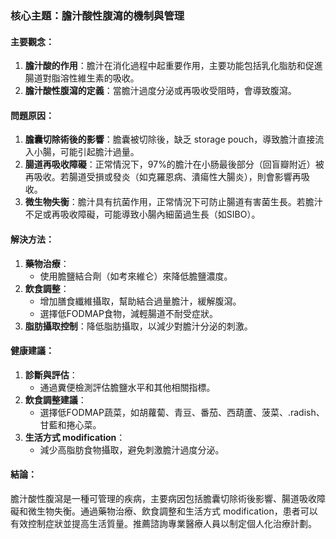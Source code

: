 ### 核心主題：膽汁酸性腹瀉的機制與管理

#### 主要觀念：
1. **膽汁酸的作用**：膽汁在消化過程中起重要作用，主要功能包括乳化脂肪和促進腸道對脂溶性維生素的吸收。
2. **膽汁酸性腹瀉的定義**：當膽汁過度分泌或再吸收受阻時，會導致腹瀉。

#### 問題原因：
1. **膽囊切除術後的影響**：膽囊被切除後，缺乏 storage pouch，導致膽汁直接流入小腸，可能引起膽汁過量。
2. **腸道再吸收障礙**：正常情況下，97%的膽汁在小肠最後部分（回盲瓣附近）被再吸收。若腸道受損或發炎（如克羅恩病、潰瘍性大腸炎），則會影響再吸收。
3. **微生物失衡**：膽汁具有抗菌作用，正常情況下可防止腸道有害菌生長。若膽汁不足或再吸收障礙，可能導致小腸內細菌過生長（如SIBO）。

#### 解決方法：
1. **藥物治療**：
   - 使用膽鹽結合劑（如考來維仑）來降低膽鹽濃度。
2. **飲食調整**：
   - 增加膳食纖維攝取，幫助結合過量膽汁，緩解腹瀉。
   - 選擇低FODMAP食物，減輕腸道不耐受症狀。
3. **脂肪攝取控制**：降低脂肪攝取，以減少對膽汁分泌的刺激。

#### 健康建議：
1. **診斷與評估**：
   - 通過糞便檢測評估膽鹽水平和其他相關指標。
2. **飲食調整建議**：
   - 選擇低FODMAP蔬菜，如胡蘿蔔、青豆、番茄、西葫蘆、菠菜、.radish、甘藍和捲心菜。
3. **生活方式 modification**：
   - 減少高脂肪食物攝取，避免刺激膽汁過度分泌。

#### 結論：
膽汁酸性腹瀉是一種可管理的疾病，主要病因包括膽囊切除術後影響、腸道吸收障礙和微生物失衡。通過藥物治療、飲食調整和生活方式 modification，患者可以有效控制症狀並提高生活質量。推薦諮詢專業醫療人員以制定個人化治療計劃。